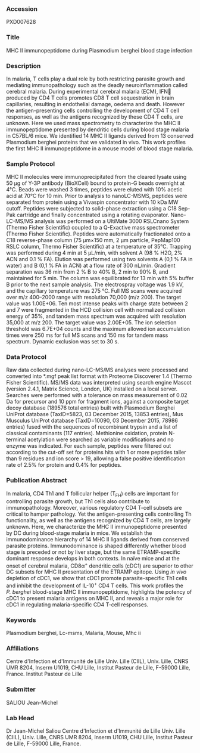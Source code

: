 ### Accession
PXD007628

### Title
MHC II immunopeptidome during Plasmodium berghei blood stage infection

### Description
In malaria, T cells play a dual role by both restricting parasite growth and mediating immunopathology such as the deadly neuroinflammation called cerebral malaria.  During experimental cerebral malaria (ECM), IFN produced by CD4 T cells promotes CD8 T cell sequestration in brain capillaries, resulting in endothelial damage, oedema and death.  However the antigen-presenting cells controlling the development of CD4 T cell responses, as well as the antigens recognized by these CD4 T cells, are unknown. Here we used mass spectrometry to characterize the MHC II immunopeptidome presented by dendritic cells during blood stage malaria in C57BL/6 mice.  We identified 14 MHC II ligands derived from 13 conserved Plasmodium berghei proteins that we validated in vivo.  This work profiles the first MHC II immunopeptidome in a mouse model of blood stage malaria.

### Sample Protocol
MHC II molecules were immunoprecipitated from the cleared lysate using 50 µg of Y-3P antibody (BioXCell) bound to protein-G beads overnight at 4°C.  Beads were washed 3 times, peptides were eluted with 10% acetic acid at 70°C for 10 min. Prior to analysis to nanoLC-MSMS, peptides were separated from protein using a Vivaspin concentrator with 10 kDa MW cutoff.  Peptides were subjected to solid-phase extraction using a C18 Sep-Pak cartridge and finally concentrated using a rotating evaporator.  Nano-LC-MS/MS analysis was performed on a UltiMate 3000 RSLCnano System (Thermo Fisher Scientific) coupled to a Q-Exactive mass spectrometer (Thermo Fisher Scientific).  Peptides were automatically fractionated onto a C18 reverse-phase column (75 µm×150 mm, 2 µm particle, PepMap100 RSLC column, Thermo Fisher Scientific) at a temperature of 35°C.  Trapping was performed during 4 min at 5 μL/min, with solvent A (98 % H2O, 2% ACN and 0.1 % FA).  Elution was performed using two solvents A (0,1 % FA in water) and B (0,1 % FA in ACN) at a flow rate of 300 nL/min.  Gradient separation was 36 min from 2 % B to 40% B, 2 min to 90% B, and maintained for 5 min.  The column was equilibrated for 13 min with 5% buffer B prior to the next sample analysis.  The electrospray voltage was 1.9 kV, and the capillary temperature was 275 °C.  Full MS scans were acquired over m/z 400–2000 range with resolution 70,000 (m/z 200).  The target value was 1.00E+06.  Ten most intense peaks with charge state between 2 and 7 were fragmented in the HCD collision cell with normalized collision energy of 35%, and tandem mass spectrum was acquired with resolution 35,000 at m/z 200.  The target value was 2.00E+05.  The ion selection threshold was 6.7E+04 counts and the maximum allowed ion accumulation times were 250 ms for full MS scans and 150 ms for tandem mass spectrum.  Dynamic exclusion was set to 30 s.

### Data Protocol
Raw data collected during nano-LC-MS/MS analyses were processed and converted into *.mgf peak list format with Proteome Discoverer 1.4 (Thermo Fisher Scientific).  MS/MS data was interpreted using search engine Mascot (version 2.4.1, Matrix Science, London, UK) installed on a local server.  Searches were performed with a tolerance on mass measurement of 0.02 Da for precursor and 10 ppm for fragment ions, against a composite target decoy database (189576 total entries) built with Plasmodium Berghei UniProt database (TaxID=5823, 03 December 2015, 13853 entries), Mus Musculus UniProt database (TaxID=10090, 03 December 2015, 78986 entries) fused with the sequences of recombinant trypsin and a list of classical contaminants (117 entries).  Methionine oxidation, protein N-terminal acetylation were searched as variable modifications and no enzyme was indicated.  For each sample, peptides were filtered out according to the cut-off set for proteins hits with 1 or more peptides taller than 9 residues and ion score > 19, allowing a false positive identification rate of 2.5% for protein and 0.4% for peptides.

### Publication Abstract
In malaria, CD4 Th1 and T follicular helper (T<sub>FH</sub>) cells are important for controlling parasite growth, but Th1 cells also contribute to immunopathology. Moreover, various regulatory CD4 T-cell subsets are critical to hamper pathology. Yet the antigen-presenting cells controlling Th functionality, as well as the antigens recognized by CD4 T cells, are largely unknown. Here, we characterize the MHC II immunopeptidome presented by DC during blood-stage malaria in mice. We establish the immunodominance hierarchy of 14 MHC II ligands derived from conserved parasite proteins. Immunodominance is shaped differently whether blood stage is preceded or not by liver stage, but the same ETRAMP-specific dominant response develops in both contexts. In na&#xef;ve mice and at the onset of cerebral malaria, CD8&#x3b1;<sup>+</sup> dendritic cells (cDC1) are superior to other DC subsets for MHC II presentation of the ETRAMP epitope. Using <i>in&#xa0;vivo</i> depletion of cDC1, we show that cDC1 promote parasite-specific Th1 cells and inhibit the development of IL-10<sup>+</sup> CD4 T cells. This work profiles the <i>P.&#xa0;berghei</i> blood-stage MHC II immunopeptidome, highlights the potency of cDC1 to present malaria antigens on MHC II, and reveals a major role for cDC1 in regulating malaria-specific CD4 T-cell responses.

### Keywords
Plasmodium berghei, Lc-msms, Malaria, Mouse, Mhc ii

### Affiliations
Centre d'Infection et d'Immunité de Lille Univ. Lille (CIIL), Univ. Lille, CNRS UMR 8204, Inserm U1019, CHU Lille, Institut Pasteur de Lille, F-59000 Lille, France.
Institut Pasteur de Lille

### Submitter
SALIOU Jean-Michel

### Lab Head
Dr Jean-Michel Saliou
Centre d'Infection et d'Immunité de Lille Univ. Lille (CIIL), Univ. Lille, CNRS UMR 8204, Inserm U1019, CHU Lille, Institut Pasteur de Lille, F-59000 Lille, France.


